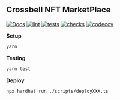 
## Crossbell NFT MarketPlace

[![Docs](https://github.com/Crossbell-Box/crossbell-marketplace-contracts/actions/workflows/docs.yml/badge.svg)](https://github.com/Crossbell-Box/crossbell-marketplace-contracts/actions/workflows/docs.yml)
[![lint](https://github.com/Crossbell-Box/crossbell-marketplace-contracts/actions/workflows/lint.yml/badge.svg)](https://github.com/Crossbell-Box/crossbell-marketplace-contracts/actions/workflows/lint.yml)
[![tests](https://github.com/Crossbell-Box/crossbell-marketplace-contracts/actions/workflows/tests.yml/badge.svg)](https://github.com/Crossbell-Box/crossbell-marketplace-contracts/actions/workflows/tests.yml)
[![checks](https://github.com/Crossbell-Box/crossbell-marketplace-contracts/actions/workflows/checks.yml/badge.svg)](https://github.com/Crossbell-Box/crossbell-marketplace-contracts/actions/workflows/checks.yml)
[![codecov](https://img.shields.io/codecov/c/github/Crossbell-Box/crossbell-marketplace-contracts.svg?style=flat-square&logo=codecov)](https://codecov.io/gh/Crossbell-Box/crossbell-marketplace-contracts)


**Setup**
```bash
yarn
```

**Testing**
```bash
yarn test
```


**Deploy**
```shell
npx hardhat run ./scripts/deployXXX.ts
```

